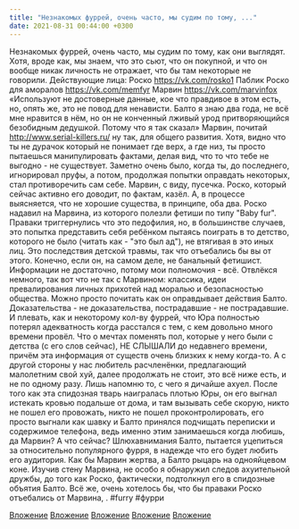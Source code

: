 ```yaml
---
title: "Незнакомых фуррей, очень часто, мы судим по тому, ..."
date: 2021-08-31 00:44:00 +0300
---
```


Незнакомых фуррей, очень часто, мы судим по тому, как они выглядят. Хотя, вроде как, мы знаем, что это сьют, что он покупной, и что он вообще никак личность не отражает, что бы там некоторые не говорили.
Действующие лица:
Роско https://vk.com/rosko1
Паблик Роско для аморалов https://vk.com/memfyr
Марвин https://vk.com/marvinfox
«Используют не достоверные данные, кое что правдивое в этом есть, но, опять же, это не повод для ненависти. Балто я знаю два года, не всё мне нравится в нём, но он не конченный лживый урод притворяющийся безобидным дедушкой. Потому что я так сказал»
Марвин, почитай http://www.serial-killers.ru/ ну так, для общего развития. Хотя, видно что ты не дурачок который не понимает где верх, а где низ, ты просто пытаешься манипулировать фактами, делая вид, что то что тебе не выгодно - не существует. Заметно очень было, когда ты, до последнего, игнорировал пруфы, а потом, продолжая попытки оправдать некоторых, стал противоречить сам себе.
Марвин, с виду, пусечка. Роско, который сейчас активно его доводит, по фактам, казёл. А, в процессе выясняется, что не хорошие существа, в принципе, оба два. Роско надавил на Марвина, из которого полезли фетиши по типу "Baby fur". Праваки триггернулись что это педофилия, но, в большинстве случаев, это попытка представить себя ребёнком пытаясь поиграть в то детство, которого не было (читать как - "это был ад"), не втягивая в это иных лиц. Это последствия детской травмы, так что отъебались бы вы от этого. Конечно, если он, на самом деле, не банальный фетишист. Информации не достаточно, потому мои полномочия - всё.
Отвлёкся немного, так вот что не так с Марвином: классика, идеи превалирования личных прихотей над моралью и безопасностью общества. Можно просто почитать как он оправдывает действия Балто. Доказательства - не доказательства, пострадавшие - не пострадавшие. И плевать, как и некоторому кол-ву фуррей, что Юра полностью потерял адекватность когда расстался с тем, с кем довольно много времени провёл. Что о мечтах поменять пол, которые у него были с детства (с его слов сейчас), НЕ СЛЫШАЛИ до недавнего времени, причём эта информация от существ очень близких к нему когда-то. А с другой стороны у нас любитель расчленёнки, предлагающий малолетним свой хуй, далее продолжать не стоит, это всё ниже есть, и не по одному разу. Лишь напомню то, с чего я дичайше ахуел. После того как эта спидозная тварь наигралась плотью Юры, он его выгнал истекать кровью подальше от дома, и там вызывать себе скорую, никто не пошел его провожать, никто не пошел проконтролировать, его просто выгнали как шавку и Балто принялся подчищать переписки и содержимое телефона, ведь именно этим занимаешься когда любишь, да Марвин?
А что сейчас? Шлюхавнимания Балто, пытается уцепиться за относительно популярного фурря, в надежде что его будет любить его аудитория. Как бы Марвин жертва, а Балто рыцарь на однояйцевом коне. Изучив стену Марвина, не особо я обнаружил следов ахуительной дружбы, до того как Роско, фактически, подтолкнул его в спидозные объятия Балто.
Всё же, очень хотелось бы, что бы праваки Роско отъебались от Марвина, .
#furry #фурри


[Вложение](https://vk.com/video41076938_456239486)
[Вложение](https://vk.com/photo41076938_457247618)
[Вложение](https://vk.com/photo41076938_457247619)
[Вложение](https://vk.com/photo41076938_457247620)
[Вложение](https://vk.com/photo41076938_457247631)
